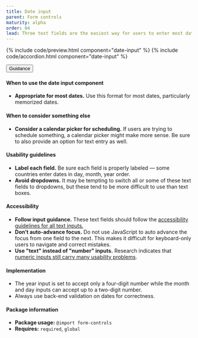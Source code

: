 ```yaml
---
title: Date input
parent: Form controls
maturity: alpha
order: 04
lead: Three text fields are the easiest way for users to enter most dates.
---
```


{% include code/preview.html component="date-input" %}
{% include code/accordion.html component="date-input" %}

<div class="usa-accordion usa-accordion--bordered site-accordion-docs">
  <button class="usa-button-unstyled usa-accordion__button"
      aria-expanded="true" aria-controls="date-input-docs">
    Guidance
  </button>
  <div id="date-input-docs" aria-hidden="false" class="usa-accordion__content site-component-usage">
    <h4>When to use the date input component</h4>
    <ul class="usa-content-list">
      <li><strong>Appropriate for most dates.</strong> Use this format for most dates, particularly memorized dates.</li>
    </ul>
    <h4>When to consider something else</h4>
    <ul class="usa-content-list">
      <li><strong>Consider a calendar picker for scheduling.</strong> If users are trying to schedule something, a calendar picker might make more sense. Be sure to also provide an option for text entry as well.</li>
    </ul>
    <h4>Usability guidelines</h4>
    <ul class="usa-content-list">
      <li><strong>Label each field.</strong> Be sure each field is properly labeled — some countries enter dates in day, month, year order.</li>
      <li><strong>Avoid dropdowns.</strong> It may be tempting to switch all or some of these text fields to dropdowns, but these tend to be more difficult to use than text boxes.</li>
    </ul>
    <h4 class="usa-heading">Accessibility</h4>
    <ul class="usa-content-list">
      <li><strong>Follow input guidance.</strong> These text fields should follow the <a href="{{ site.baseurl }}/form-controls/#text-inputs"> accessibility guidelines for all text inputs.</a></li>
      <li><strong>Don’t auto-advance focus.</strong> Do not use JavaScript to auto advance the focus from one field to the next. This makes it difficult for keyboard-only users to navigate and correct mistakes.</li>
      <li><strong>Use "text" instead of "number" inputs.</strong> Research indicates that <a href="https://technology.blog.gov.uk/2020/02/24/why-the-gov-uk-design-system-team-changed-the-input-type-for-numbers/">numeric inputs still carry many usability problems</a>.</li>
    </ul>
    <h4 class="usa-heading">Implementation</h4>
      <ul class="usa-content-list">
        <li>The year input is set to accept only a four-digit number while the month and day inputs can accept up to a two-digit number.</li>
        <li>Always use back-end validation on dates for correctness.</li>
      </ul>
    <h4 class="usa-heading">Package information</h4>
    <ul class="usa-content-list">
      <li>
        <strong>Package usage:</strong> <code>@import form-controls</code>
      </li>
      <li>
        <strong>Requires:</strong> <code>required</code>, <code>global</code>
      </li>
    </ul>
  </div>
</div>

